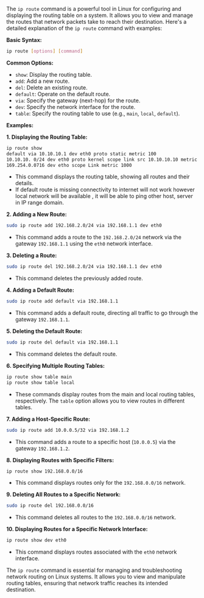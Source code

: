 The `ip route` command is a powerful tool in Linux for configuring and displaying the routing table on a system. It allows you to view and manage the routes that network packets take to reach their destination. Here's a detailed explanation of the `ip route` command with examples:

**Basic Syntax:**
```bash
ip route [options] [command]
```

**Common Options:**
- `show`: Display the routing table.
- `add`: Add a new route.
- `del`: Delete an existing route.
- `default`: Operate on the default route.
- `via`: Specify the gateway (next-hop) for the route.
- `dev`: Specify the network interface for the route.
- `table`: Specify the routing table to use (e.g., `main`, `local`, `default`).

**Examples:**

**1. Displaying the Routing Table:**
```bash
ip route show
default via 10.10.10.1 dev eth0 proto static metric 100
10.10.10. 0/24 dev eth0 proto kernel scope link src 10.10.10.10 metric 100
169.254.0.0716 dev etho scope Link metric 1000
```
- This command displays the routing table, showing all routes and their details.
- If default route is missing connectivity to internet will not work however local network will be available , it will be able to ping other host, server in IP range domain.

**2. Adding a New Route:**
```bash
sudo ip route add 192.168.2.0/24 via 192.168.1.1 dev eth0
```
- This command adds a route to the `192.168.2.0/24` network via the gateway `192.168.1.1` using the `eth0` network interface.

**3. Deleting a Route:**
```bash
sudo ip route del 192.168.2.0/24 via 192.168.1.1 dev eth0
```
- This command deletes the previously added route.

**4. Adding a Default Route:**
```bash
sudo ip route add default via 192.168.1.1
```
- This command adds a default route, directing all traffic to go through the gateway `192.168.1.1`.

**5. Deleting the Default Route:**
```bash
sudo ip route del default via 192.168.1.1
```
- This command deletes the default route.

**6. Specifying Multiple Routing Tables:**
```bash
ip route show table main
ip route show table local
```
- These commands display routes from the main and local routing tables, respectively. The `table` option allows you to view routes in different tables.

**7. Adding a Host-Specific Route:**
```bash
sudo ip route add 10.0.0.5/32 via 192.168.1.2
```
- This command adds a route to a specific host (`10.0.0.5`) via the gateway `192.168.1.2`.

**8. Displaying Routes with Specific Filters:**
```bash
ip route show 192.168.0.0/16
```
- This command displays routes only for the `192.168.0.0/16` network.

**9. Deleting All Routes to a Specific Network:**
```bash
sudo ip route del 192.168.0.0/16
```
- This command deletes all routes to the `192.168.0.0/16` network.

**10. Displaying Routes for a Specific Network Interface:**
```bash
ip route show dev eth0
```
- This command displays routes associated with the `eth0` network interface.

The `ip route` command is essential for managing and troubleshooting network routing on Linux systems. It allows you to view and manipulate routing tables, ensuring that network traffic reaches its intended destination.
